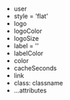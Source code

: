 - user
- style = 'flat'
- logo
- logoColor
- logoSize
- label = ''
- labelColor
- color
- cacheSeconds
- link
- class: classname
- ...attributes